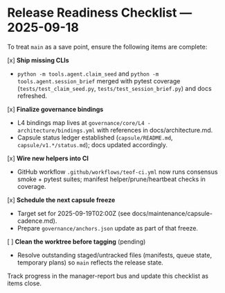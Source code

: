 # Release Readiness Checklist — 2025-09-18

To treat `main` as a save point, ensure the following items are complete:

[x] **Ship missing CLIs**
  - `python -m tools.agent.claim_seed` and `python -m tools.agent.session_brief` merged with pytest coverage (`tests/test_claim_seed.py`, `tests/test_session_brief.py`) and docs refreshed.

[x] **Finalize governance bindings**
  - L4 bindings map lives at `governance/core/L4 - architecture/bindings.yml` with references in docs/architecture.md.
  - Capsule status ledger established (`capsule/README.md`, `capsule/v1.*/status.md`); docs updated accordingly.

[x] **Wire new helpers into CI**
  - GitHub workflow `.github/workflows/teof-ci.yml` now runs consensus smoke + pytest suites; manifest helper/prune/heartbeat checks in coverage.

[x] **Schedule the next capsule freeze**
  - Target set for 2025-09-19T02:00Z (see docs/maintenance/capsule-cadence.md).
  - Prepare `governance/anchors.json` update as part of that freeze.

[ ] **Clean the worktree before tagging** (pending)
  - Resolve outstanding staged/untracked files (manifests, queue state, temporary plans) so `main` reflects the release state.

Track progress in the manager-report bus and update this checklist as items close.
